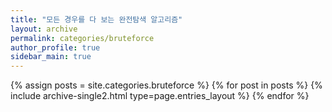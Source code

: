 ```yaml
---
title: "모든 경우를 다 보는 완전탐색 알고리즘"
layout: archive
permalink: categories/bruteforce
author_profile: true
sidebar_main: true
---
```



{% assign posts = site.categories.bruteforce %}
{% for post in posts %} {% include archive-single2.html type=page.entries_layout %} {% endfor %}